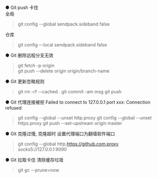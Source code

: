 ● Git push 卡住  
全局  
> git config --global sendpack.sideband false

仓库  
> git config –-local sendpack.sideband false

● Git 删除远程分支无效  
> git fetch -p origin     
> git push --delete origin origin/branch-name

● Git 更新忽略规则
> git rm -rf --cached . 
> git commit -am msg
> git push

● Git 代理连接被拒
Failed to connect to 127.0.0.1 port xxx: Connection refused
> git config --global --unset http.proxy
> git config --global --unset https.proxy
> git push --set-upstream origin master

● Git 克隆过慢, 克隆超时
设置代理端口为翻墙软件端口
> git config --global http.https://github.com.proxy socks5://127.0.0.1:9090

● Git 拉取卡住
清除缓存垃圾
> git gc --prune=now
